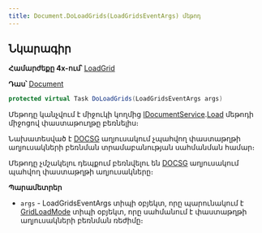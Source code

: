 ```yaml
---
title: Document.DoLoadGrids(LoadGridsEventArgs) մեթոդ
---
```


## Նկարագիր

**Համարժեքը 4x-ում՝** [LoadGrid](https://armsoft.github.io/as4x-docs/HTM/ProgrGuide/ScriptProcs/LoadGrid.html)

**Դաս՝** [Document](../document.md)

```c#
protected virtual Task DoLoadGrids(LoadGridsEventArgs args)
```

Մեթոդը կանչվում է միջուկի կողմից [IDocumentService](../../services/IDocumentService.md).[Load](../../services/IDocumentService/Load.md) մեթոդի միջոցով փաստաթուղթը բեռնելիս։

Նախատեսված է [DOCSG](https://armsoft.github.io/as4x-docs/HTM/ProgrGuide/Database/DocsG.html) աղյուսակում չպահվող փաստաթղթի աղյուսակների բեռնման տրամաբանության սահմանման համար։

Մեթոդը չմշակելու դեպքում բեռնվելու են [DOCSG](https://armsoft.github.io/as4x-docs/HTM/ProgrGuide/Database/DocsG.html) աղյուսակում պահվող փաստաթղթի աղյուսակները։

**Պարամետրեր**

* `args` - LoadGridsEventArgs տիպի օբյեկտ, որը պարունակում է [GridLoadMode](../../types/GridLoadMode.md) տիպի օբյեկտ, որը սահմանում է փաստաթղթի աղյուսակների բեռնման ռեժիմը։

